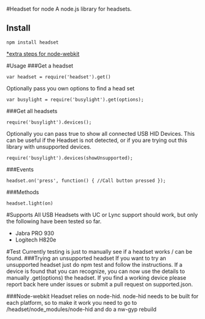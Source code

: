 #Headset for node
A node.js library for headsets.

## Install
    npm install headset
[*extra steps for node-webkit](#node-webkit)

#Usage
###Get a headset

    var headset = require('headset').get()

Optionally pass you own options to find a head
set

    var busylight = require('busylight').get(options);

###Get all  headsets

    require('busylight').devices();

Optionally you can pass true to show all connected USB HID Devices. This can be useful if the Headset is not detected, or if you are trying out this library with unsupported devices.

    require('busylight').devices(showUnsupported);

###Events

    headset.on('press', function() { //Call button pressed });
    
###Methods

    headset.light(on)

#Supports
All USB Headsets with UC or Lync support should work, but only the following have been tested so far.
* Jabra PRO 930
* Logitech H820e

#Test
Currently testing is just to manually see if a headset works / can be found.
###Trying an unsupported headset
If you want to try an unsupported headset just do npm test and follow the instructions. If a device is found that you can recognize, you can now use the details to manually .get(options) the headset. If you find a working device please report back here under issues or submit a pull request on supported.json.

###<a name="node-webkit"></a>Node-webkit
Headset relies on node-hid. node-hid needs to be built for each platform, so to make it work you need to go to /headset/node_modules/node-hid and do a nw-gyp rebuild
